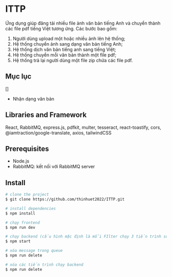 # ITTP
Ứng dụng giúp đăng tải nhiều file ảnh văn bản tiếng Anh và chuyển thành các file pdf tiếng Việt tương ứng. Các bước bao gồm:
1. Người dùng upload một hoặc nhiều ảnh lên hệ thống;
2. Hệ thống chuyển ảnh sang dạng văn bản tiếng Anh;
3. Hệ thống dịch văn bản tiếng anh sang tiếng Việt;
4. Hệ thống chuyển mỗi văn bản thành một file pdf;
5. Hệ thống trả lại người dùng một file zip chứa các file pdf.

## Mục lục
[]
- Nhận dạng văn bản
## Libraries and Framework
React, RabbitMQ, express.js, pdfkit, multer, tesseract, react-toastify, cors, @iamtraction/google-translate, axios, tailwindCSS

## Prerequisites
- Node.js
- RabbitMQ: kết nối với RabbitMQ server 
## Install
```sh
# clone the project
$ git clone https://github.com/thinhuet2022/ITTP.git

# install dependencies
$ npm install

# chạy frontend
$ npm run dev

# chạy backend (cấu hình mặc định là mỗi FIlter chạy 3 tiến trình song song, có thể thay đổi trong file pm2.config.js)
$ npm start

# xóa message trong queue
$ npm run delete

# xóa các tiến trình chạy backend 
$ npm run delete
```
